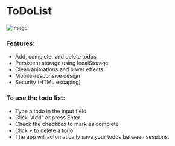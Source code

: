 # ToDoList
![image](https://github.com/user-attachments/assets/28ef19fa-80ab-4e79-8d97-92d882c9dc02)

### Features:
- Add, complete, and delete todos
- Persistent storage using localStorage
- Clean animations and hover effects
- Mobile-responsive design
- Security (HTML escaping)

### To use the todo list:
- Type a todo in the input field
- Click "Add" or press Enter
- Check the checkbox to mark as complete
- Click × to delete a todo
- The app will automatically save your todos between sessions.
